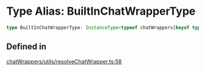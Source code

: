 # Type Alias: BuiltInChatWrapperType

```ts
type BuiltInChatWrapperType: InstanceType<typeof chatWrappers[keyof typeof chatWrappers]>;
```

## Defined in

[chatWrappers/utils/resolveChatWrapper.ts:58](https://github.com/withcatai/node-llama-cpp/blob/6405ee945e792651123189aae2612212095765b6/src/chatWrappers/utils/resolveChatWrapper.ts#L58)
